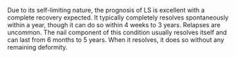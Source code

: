 Due to its self-limiting nature, the prognosis of LS is excellent with a complete recovery expected. It typically completely resolves spontaneously within a year, though it can do so within 4 weeks to 3 years. Relapses are uncommon. The nail component of this condition usually resolves itself and can last from 6 months to 5 years. When it resolves, it does so without any remaining deformity.